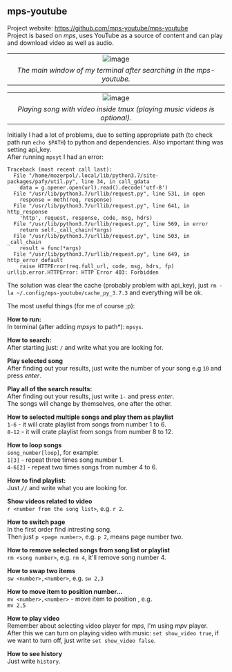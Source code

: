 ## mps-youtube
Project website: https://github.com/mps-youtube/mps-youtube <br/>
Project is based on *mps*, uses YouTube as a source of content and can play and download video as well as audio. <br/>

||
|:--:|
|![image](https://user-images.githubusercontent.com/43972902/124945862-d73a0580-e00e-11eb-8f69-e61ec36c574a.png)|
|*The main window of my terminal after searching in the mps-youtube.*|

||
|:--:|
|![image](https://user-images.githubusercontent.com/43972902/124946893-ad351300-e00f-11eb-87fb-893de5728068.png)|
|*Playing song with video inside tmux (playing music videos is optional).*|

Initially I had a lot of problems, due to setting appropriate path (to check path run `echo $PATH`) to python and dependencies. Also important thing
was setting api_key. <br/>
After running `mpsyt` I had an error:
```
Traceback (most recent call last):
  File "/home/mozerpol/.local/lib/python3.7/site-packages/pafy/util.py", line 34, in call_gdata
    data = g.opener.open(url).read().decode('utf-8')
  File "/usr/lib/python3.7/urllib/request.py", line 531, in open
    response = meth(req, response)
  File "/usr/lib/python3.7/urllib/request.py", line 641, in http_response
    'http', request, response, code, msg, hdrs)
  File "/usr/lib/python3.7/urllib/request.py", line 569, in error
    return self._call_chain(*args)
  File "/usr/lib/python3.7/urllib/request.py", line 503, in _call_chain
    result = func(*args)
  File "/usr/lib/python3.7/urllib/request.py", line 649, in http_error_default
    raise HTTPError(req.full_url, code, msg, hdrs, fp)
urllib.error.HTTPError: HTTP Error 403: Forbidden
```

The solution was clear the cache (probably problem with api_key), just `rm -la ~/.config/mps-youtube/cache_py_3.7.3` and everything will be ok.

The most useful things (for me of course ;p): <br/>

**How to run:** <br/>
In terminal (after adding *mpsys* to path*): `mpsys`.

**How to search:** <br/>
After starting just: `/` and write what you are looking for. <br/>

**Play selected song** <br/>
After finding out your results, just write the number of your song e.g `10` and press *enter*. <br/>

**Play all of the search results:** <br/>
After finding out your results, just write `1-` and press *enter*. <br/>
The songs will change by themselves, one after the other.

**How to selected multiple songs and play them as playlist** <br/>
`1-6` - it will crate playlist from songs from number 1 to 6. <br>
`8-12` - it will crate playlist from songs from number 8 to 12.

**How to loop songs** <br/>
`song_number[loop]`, for example: <br/>
`1[3]` - repeat three times song number 1. <br/>
`4-6[2]` - repeat two times songs from number 4 to 6.

**How to find playlist:** <br/>
Just `//` and write what you are looking for. <br/>

**Show videos related to video** <br/>
`r <number from the song list>`, e.g. `r 2`.

**How to switch page** <br/>
In the first order find intresting song. </br>
Then just `p <page number>`, e.g. `p 2`, means page number two.

**How to remove selected songs from song list or playlist** <br/>
`rm <song number>`, e.g. `rm 4`, it'll remove song number 4.

**How to swap two items** <br/>
`sw <number>,<number>`, e.g. `sw 2,3`

**How to move item to position number...** <br/>
`mv <number>,<number>` - move item <number> to position <number>, e.g. <br/>
`mv 2,5`

**How to play video** <br/>
Remember about selecting video player for *mps*, I'm using *mpv* player. <br/>
After this we can turn on playing video with music: `set show_video true`, if we want to turn off, just write `set show_video false`.

**How to see history** <br/>
Just write `history`.

